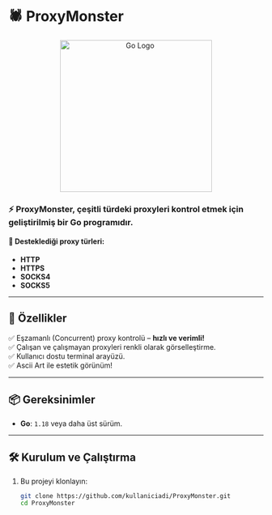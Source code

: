 # 🕷️ ProxyMonster

<div align="center">
  <img src="https://blog.golang.org/go-brand/Go-Logo/PNG/Go-Logo_LightBlue.png" alt="Go Logo" width="300">
</div>

### ⚡ **ProxyMonster**, çeşitli türdeki proxyleri kontrol etmek için geliştirilmiş bir Go programıdır.

#### 🌟 Desteklediği proxy türleri:
- **HTTP**
- **HTTPS**
- **SOCKS4**
- **SOCKS5**

---

## 🚀 Özellikler
✅ Eşzamanlı (Concurrent) proxy kontrolü – **hızlı ve verimli!**  
✅ Çalışan ve çalışmayan proxyleri renkli olarak görselleştirme.  
✅ Kullanıcı dostu terminal arayüzü.  
✅ Ascii Art ile estetik görünüm!  

---

## 📦 Gereksinimler
- **Go**: `1.18` veya daha üst sürüm.

---

## 🛠️ Kurulum ve Çalıştırma
1. Bu projeyi klonlayın:
   ```bash
   git clone https://github.com/kullaniciadi/ProxyMonster.git
   cd ProxyMonster
